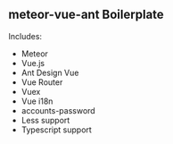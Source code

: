 ## meteor-vue-ant Boilerplate
Includes:
- Meteor
- Vue.js
- Ant Design Vue
- Vue Router
- Vuex
- Vue i18n
- accounts-password
- Less support
- Typescript support
